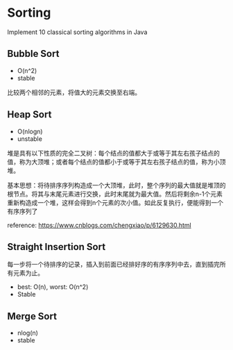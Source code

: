 # Sorting
Implement 10 classical sorting algorithms in Java

## Bubble Sort
- O(n^2)
- stable

比较两个相邻的元素，将值大的元素交换至右端。

## Heap Sort
- O(nlogn)
- unstable

堆是具有以下性质的完全二叉树：每个结点的值都大于或等于其左右孩子结点的值，称为大顶堆；或者每个结点的值都小于或等于其左右孩子结点的值，称为小顶堆。


基本思想：将待排序序列构造成一个大顶堆，此时，整个序列的最大值就是堆顶的根节点。将其与末尾元素进行交换，此时末尾就为最大值。然后将剩余n-1个元素重新构造成一个堆，这样会得到n个元素的次小值。如此反复执行，便能得到一个有序序列了

reference:
https://www.cnblogs.com/chengxiao/p/6129630.html

## Straight Insertion Sort
每一步将一个待排序的记录，插入到前面已经排好序的有序序列中去，直到插完所有元素为止。
- best: O(n), worst: O(n^2)
- Stable

## Merge Sort
- nlog(n)
- stable